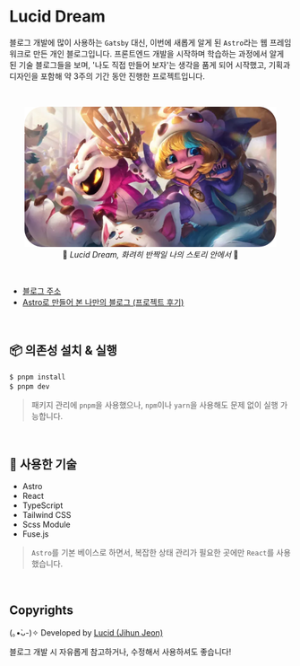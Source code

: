 # Lucid Dream

블로그 개발에 많이 사용하는 `Gatsby` 대신, 이번에 새롭게 알게 된 `Astro`라는 웹 프레임워크로 만든 개인 블로그입니다. 프론트엔드 개발을 시작하며 학습하는 과정에서 알게 된 기술 블로그들을 보며, '나도 직접 만들어 보자'는 생각을 품게 되어 시작했고, 기획과 디자인을 포함해 약 3주의 기간 동안 진행한 프로젝트입니다.

<br />

<p align="center">
  <img src="./docs/images/main.png" />
  <br />
    🌟 <em>Lucid Dream, 화려히 반짝일 나의 스토리 안에서</em> 🌟
</p>

<br />

- [블로그 주소](https://www.lucid-dream.net)
- [Astro로 만들어 본 나만의 블로그 (프로젝트 후기)](https://www.lucid-dream.net/story/project/post/lucid-dream)

<br />

## 📦 의존성 설치 & 실행

```sh
$ pnpm install
$ pnpm dev
```

> 패키지 관리에 `pnpm`을 사용했으나, `npm`이나 `yarn`을 사용해도 문제 없이 실행 가능합니다.

<br />

## 🚀 사용한 기술

- Astro
- React
- TypeScript
- Tailwind CSS
- Scss Module
- Fuse.js

> `Astro`를 기본 베이스로 하면서, 복잡한 상태 관리가 필요한 곳에만 `React`를 사용했습니다.

<br />

## Copyrights

(｡•̀ᴗ-)✧ Developed by [Lucid (Jihun Jeon)](mailto:jihun@lucid-dream.net)

블로그 개발 시 자유롭게 참고하거나, 수정해서 사용하셔도 좋습니다!
